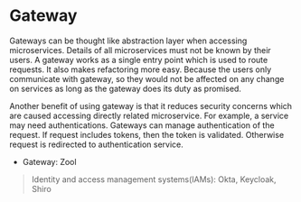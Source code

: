 # Gateway

Gateways can be thought like abstraction layer when accessing microservices. Details of all microservices must not be known by their users. A gateway works as a single entry point which is used to route requests. It also makes refactoring more easy. Because the users only communicate with gateway, so they would not be affected on any change on services as long as the gateway does its duty as promised.

Another benefit of using gateway is that it reduces security concerns which are caused accessing directly related microservice. For example, a service may need authentications. Gateways can manage authentication of the request. If request includes tokens, then the token is validated. Otherwise request is redirected to authentication service.

- Gateway: Zool

> Identity and access management systems(IAMs): Okta, Keycloak, Shiro